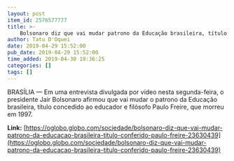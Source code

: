 ```yaml
---
layout: post
item_id: 2576577777
title: >-
    Bolsonaro diz que vai mudar patrono da Educação brasileira, título conferido a Paulo Freire
author: Tatu D'Oquei
date: 2019-04-29 15:52:00
pub_date: 2019-04-29 15:52:00
time_added: 2019-04-30 19:36:25
categories: []
tags: []
---
```


BRASÍLIA — Em uma entrevista divulgada por vídeo nesta segunda-feira, o presidente Jair Bolsonaro afirmou que vai mudar o patrono da Educação brasileira, título concedido ao educador e filósofo Paulo Freire, que morreu em 1997.

**Link:** [https://oglobo.globo.com/sociedade/bolsonaro-diz-que-vai-mudar-patrono-da-educacao-brasileira-titulo-conferido-paulo-freire-23630439](https://oglobo.globo.com/sociedade/bolsonaro-diz-que-vai-mudar-patrono-da-educacao-brasileira-titulo-conferido-paulo-freire-23630439)

